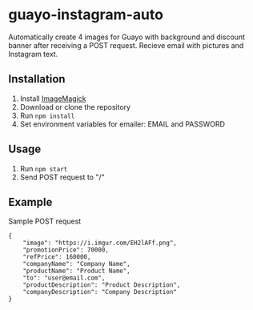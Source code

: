 # guayo-instagram-auto

Automatically create 4 images for Guayo with background and discount banner after receiving a POST request. Recieve email with pictures and Instagram text.

## Installation
1. Install [ImageMagick](https://imagemagick.org/index.php)
2. Download or clone the repository
3. Run `npm install`
4. Set environment variables for emailer: EMAIL and PASSWORD

## Usage
1. Run `npm start`
2. Send POST request to "/"

## Example
Sample POST request
```
{
    "image": "https://i.imgur.com/EH2lAFf.png",
    "promotionPrice": 70000,
    "refPrice": 160000,
    "companyName": "Company Name",
    "productName": "Product Name",
    "to": "user@email.com",
    "productDescription": "Product Description",
    "companyDescription": "Company Description"
}
```

